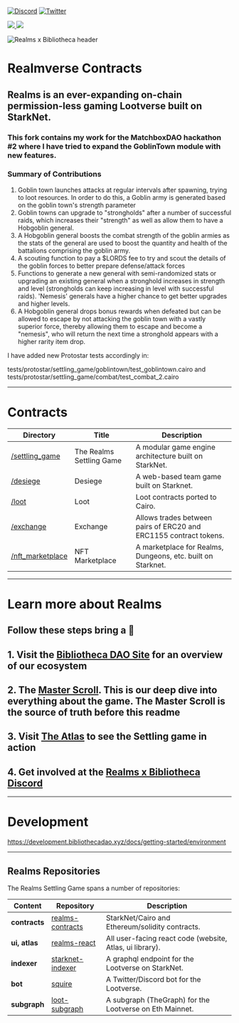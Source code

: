 [![Discord](https://badgen.net/badge/icon/discord?icon=discord&label)](https://discord.gg/uQnjZhZPfu)
[![Twitter](https://badgen.net/badge/icon/twitter?icon=twitter&label)](https://twitter.com/LootRealms)

<!-- badges -->
<p>
  <a href="https://starkware.co/">
    <img src="https://img.shields.io/badge/powered_by-StarkWare-navy">
  </a>
  <a href="https://github.com/dontpanicdao/starknet-burner/blob/main/LICENSE/">
    <img src="https://img.shields.io/badge/license-MIT-black">
  </a>
</p>

![Realms x Bibliotheca header](/static/realmsxbibliotheca.jpg)

# Realmverse Contracts

## Realms is an ever-expanding on-chain permission-less gaming Lootverse built on StarkNet. 

### This fork contains my work for the MatchboxDAO hackathon #2 where I have tried to expand the GoblinTown module with new features.

### Summary of Contributions

1. Goblin town launches attacks at regular intervals after spawning, trying to loot resources. In order to do this, a Goblin army is generated based on the goblin town's strength parameter
2. Goblin towns can upgrade to "strongholds" after a number of successful raids, which increases their "strength" as well as allow them to have a Hobgoblin general.
3. A Hobgoblin general boosts the combat strength of the goblin armies as the stats of the general are used to boost the quantity and health of the battalions comprising the goblin army.
4. A scouting function to pay a $LORDS fee to try and scout the details of the goblin forces to better prepare defense/attack forces
5. Functions to generate a new general with semi-randomized stats or upgrading an existing general when a stronghold increases in strength and level (strongholds can keep increasing in level with successful raids). 'Nemesis' generals have a higher chance to get better upgrades and higher levels.
6. A Hobgoblin general drops bonus rewards when defeated but can be allowed to escape by not attacking the goblin town with a vastly superior force, thereby allowing them to escape and become a "nemesis", who will return the next time a stronghold appears with a higher rarity item drop.

I have added new Protostar tests accordingly in:

tests/protostar/settling_game/goblintown/test_goblintown.cairo and \
tests/protostar/settling_game/combat/test_combat_2.cairo

---

# Contracts
| Directory | Title | Description                     |
| --------- | ----- | ------------------------------- |
| [/settling_game](./contracts/settling_game) | The Realms Settling Game | A modular game engine architecture built on StarkNet. |
| [/desiege](./contracts/desiege) | Desiege | A web-based team game built on Starknet. |
| [/loot](./contracts/loot/) | Loot | Loot contracts ported to Cairo. |
| [/exchange](./contracts/exchange/) | Exchange | Allows trades between pairs of ERC20 and ERC1155 contract tokens. |
| [/nft_marketplace](./contracts/nft_marketplace/) | NFT Marketplace | A marketplace for Realms, Dungeons, etc. built on Starknet. |

---
# Learn more about Realms

## Follow these steps bring a 🔦

## 1. Visit the [Bibliotheca DAO Site](https://bibliothecadao.xyz/) for an overview of our ecosystem

## 2. The [Master Scroll](https://scroll.bibliothecadao.xyz/). This is our deep dive into everything about the game. The Master Scroll is the source of truth before this readme

## 3. Visit [The Atlas](https://atlas.bibliothecadao.xyz/) to see the Settling game in action

## 4. Get involved at the [Realms x Bibliotheca Discord](https://discord.gg/uQnjZhZPfu)

---

# Development

https://development.bibliothecadao.xyz/docs/getting-started/environment

---
## Realms Repositories

The Realms Settling Game spans a number of repositories:

| Content         | Repository       | Description                                              |
| --------------- | ---------------- | -------------------------------------------------------- |
| **contracts**       | [realms-contracts](https://github.com/BibliothecaForAdventurers/realms-contracts) | StarkNet/Cairo and Ethereum/solidity contracts.          |
| **ui, atlas**       | [realms-react](https://github.com/BibliothecaForAdventurers/realms-react)     | All user-facing react code (website, Atlas, ui library). |
| **indexer**         | [starknet-indexer](https://github.com/BibliothecaForAdventurers/starknet-indexer) | A graphql endpoint for the Lootverse on StarkNet.        |
| **bot**             | [squire](https://github.com/BibliothecaForAdventurers/squire)           | A Twitter/Discord bot for the Lootverse.                 |
| **subgraph**        | [loot-subgraph](https://github.com/BibliothecaForAdventurers/loot-subgraph)    | A subgraph (TheGraph) for the Lootverse on Eth Mainnet.  |
